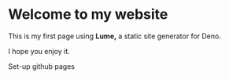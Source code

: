 # Welcome to my website

This is my first page using **Lume,** a static site generator for Deno.

I hope you enjoy it.

Set-up github pages
